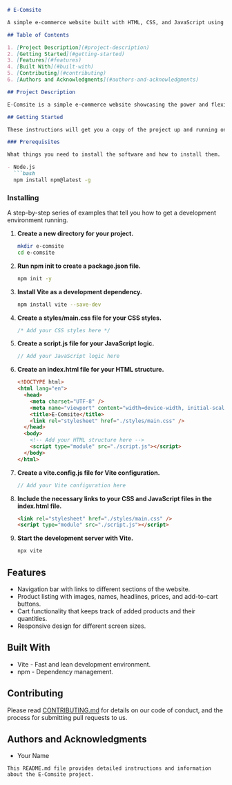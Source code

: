 ```markdown
# E-Comsite

A simple e-commerce website built with HTML, CSS, and JavaScript using Vite. The website features a product listing, add-to-cart functionality, and a responsive design for different screen sizes.

## Table of Contents

1. [Project Description](#project-description)
2. [Getting Started](#getting-started)
3. [Features](#features)
4. [Built With](#built-with)
5. [Contributing](#contributing)
6. [Authors and Acknowledgments](#authors-and-acknowledgments)

## Project Description

E-Comsite is a simple e-commerce website showcasing the power and flexibility of modern web technologies. It's built using HTML, CSS, and JavaScript, and utilizes Vite as the development environment. The website features a product listing, add-to-cart functionality, and a responsive design for different screen sizes.

## Getting Started

These instructions will get you a copy of the project up and running on your local machine for development and testing purposes.

### Prerequisites

What things you need to install the software and how to install them.

- Node.js
  ```bash
  npm install npm@latest -g
  ```

### Installing

A step-by-step series of examples that tell you how to get a development environment running.

1. **Create a new directory for your project.**

   ```bash
   mkdir e-comsite
   cd e-comsite
   ```

2. **Run npm init to create a package.json file.**

   ```bash
   npm init -y
   ```

3. **Install Vite as a development dependency.**

   ```bash
   npm install vite --save-dev
   ```

4. **Create a styles/main.css file for your CSS styles.**

   ```css
   /* Add your CSS styles here */
   ```

5. **Create a script.js file for your JavaScript logic.**

   ```javascript
   // Add your JavaScript logic here
   ```

6. **Create an index.html file for your HTML structure.**

   ```html
   <!DOCTYPE html>
   <html lang="en">
     <head>
       <meta charset="UTF-8" />
       <meta name="viewport" content="width=device-width, initial-scale=1.0" />
       <title>E-Comsite</title>
       <link rel="stylesheet" href="./styles/main.css" />
     </head>
     <body>
       <!-- Add your HTML structure here -->
       <script type="module" src="./script.js"></script>
     </body>
   </html>
   ```

7. **Create a vite.config.js file for Vite configuration.**

   ```javascript
   // Add your Vite configuration here
   ```

8. **Include the necessary links to your CSS and JavaScript files in the index.html file.**

   ```html
   <link rel="stylesheet" href="./styles/main.css" />
   <script type="module" src="./script.js"></script>
   ```

9. **Start the development server with Vite.**

   ```bash
   npx vite
   ```

## Features

- Navigation bar with links to different sections of the website.
- Product listing with images, names, headlines, prices, and add-to-cart buttons.
- Cart functionality that keeps track of added products and their quantities.
- Responsive design for different screen sizes.

## Built With

- Vite - Fast and lean development environment.
- npm - Dependency management.

## Contributing

Please read [CONTRIBUTING.md](CONTRIBUTING.md) for details on our code of conduct, and the process for submitting pull requests to us.

## Authors and Acknowledgments

- Your Name
```
This README.md file provides detailed instructions and information about the E-Comsite project.